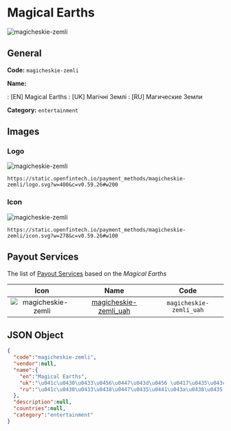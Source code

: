 
# Magical Earths 
![magicheskie-zemli](https://static.openfintech.io/payment_methods/magicheskie-zemli/logo.svg?w=400&c=v0.59.26#w200)  

## General 
**Code:** `magicheskie-zemli` 
 
**Name:** 
 
:	[EN] Magical Earths 
:	[UK] Магічні Землі 
:	[RU] Магические Земли 
 
**Category:** `entertainment` 
 

## Images 

### Logo 
![magicheskie-zemli](https://static.openfintech.io/payment_methods/magicheskie-zemli/logo.svg?w=400&c=v0.59.26#w200)  

```
https://static.openfintech.io/payment_methods/magicheskie-zemli/logo.svg?w=400&c=v0.59.26#w200
```  

### Icon 
![magicheskie-zemli](https://static.openfintech.io/payment_methods/magicheskie-zemli/icon.svg?w=278&c=v0.59.26#w100)  

```
https://static.openfintech.io/payment_methods/magicheskie-zemli/icon.svg?w=278&c=v0.59.26#w100
```  

## Payout Services 
 
The list of [Payout Services](/payout-services/) based on the _Magical Earths_ 

|Icon|Name|Code| 
|:---:|:---:|:---:| 
|![magicheskie-zemli](https://static.openfintech.io/payout_methods/magicheskie-zemli/icon.png?w=278&c=v0.59.26#w40) |[magicheskie-zemli_uah](/payout-services/magicheskie-zemli_uah/)|`magicheskie-zemli_uah`| 
 

## JSON Object 

```json
{
  "code":"magicheskie-zemli",
  "vendor":null,
  "name":{
    "en":"Magical Earths",
    "uk":"\u041c\u0430\u0433\u0456\u0447\u043d\u0456 \u0417\u0435\u043c\u043b\u0456",
    "ru":"\u041c\u0430\u0433\u0438\u0447\u0435\u0441\u043a\u0438\u0435 \u0417\u0435\u043c\u043b\u0438"
  },
  "description":null,
  "countries":null,
  "category":"entertainment"
}
```  
